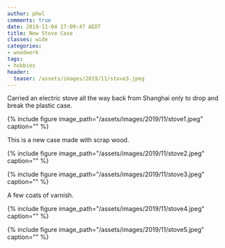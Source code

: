 ```yaml
---
author: phwl
comments: true
date: 2019-11-04 17:09:47 AEDT
title: New Stove Case
classes: wide
categories:
- woodwork
tags:
- hobbies
header:
  teaser: /assets/images/2019/11/stove3.jpeg
---
```


Carried an electric stove all the way back from Shanghai only to drop 
and break the plastic case.

{% include figure image_path="/assets/images/2019/11/stove1.jpeg" caption="" %}

This is a new case made with scrap wood.

{% include figure image_path="/assets/images/2019/11/stove2.jpeg" caption="" %}

{% include figure image_path="/assets/images/2019/11/stove3.jpeg" caption="" %}

A few coats of varnish.

{% include figure image_path="/assets/images/2019/11/stove4.jpeg" caption="" %}

{% include figure image_path="/assets/images/2019/11/stove5.jpeg" caption="" %}
